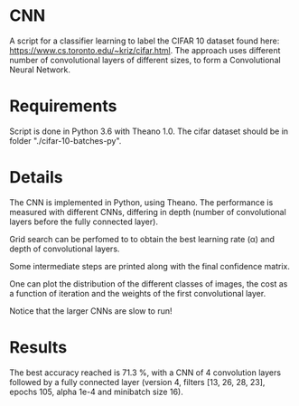 # CNN

A script for a classifier learning to label the CIFAR 10 dataset found here: https://www.cs.toronto.edu/~kriz/cifar.html. The approach uses different number of convolutional layers of different sizes, to form a Convolutional Neural Network.

# Requirements

Script is done in Python 3.6 with Theano 1.0. The cifar dataset should be in folder "./cifar-10-batches-py".

# Details

The CNN is implemented in Python, using Theano. The performance is measured with different CNNs, differing in depth (number of convolutional layers before the fully connected layer). 

Grid search can be perfomed to to obtain the best learning rate (α) and depth of convolutional layers. 

Some intermediate steps are printed along with the final confidence matrix. 

One can plot the distribution of the different classes of images, the cost as a function of iteration and the weights of the first convolutional layer.

Notice that the larger CNNs are slow to run!

# Results

The best accuracy reached is 71.3 %, with a CNN of 4 convolution layers followed by a fully connected layer (version 4, filters [13, 26, 28, 23], epochs 105, alpha 1e-4 and minibatch size 16).
